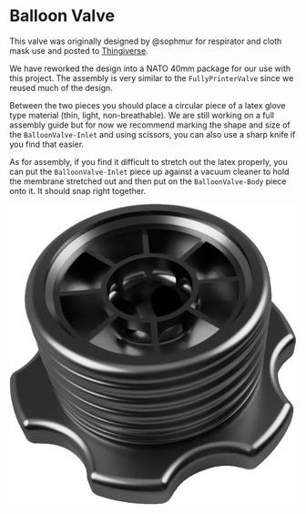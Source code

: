 # Balloon Valve

This valve was originally designed by @sophmur for respirator and cloth mask use and posted to [Thingiverse](https://www.thingiverse.com/thing:4753245).

We have reworked the design into a NATO 40mm package for our use with this project. The assembly is very similar to the `FullyPrinterValve` since we reused much of the design.

Between the two pieces you should place a circular piece of a latex glove type material (thin, light, non-breathable). We are still working on a full assembly guide but for now we recommend marking the shape and size of the `BalloonValve-Inlet` and using scissors, you can also use a sharp knife if you find that easier.

As for assembly, if you find it difficult to stretch out the latex properly, you can put the `BalloonValve-Inlet` piece up against a vacuum cleaner to hold the membrane stretched out and then put on the `BalloonValve-Body` piece onto it. It should snap right together.

<p align="center">
  <img src="/images/BalloonValve.png">
 </p>
